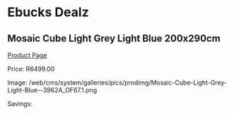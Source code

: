 
# Ebucks Dealz
## Mosaic Cube Light Grey Light Blue 200x290cm
[Product Page](https://www.ebucks.com/web/shop/productSelected.do?prodId=1210530728&catId=1209942441)

Price: R6499.00

Image: /web/cms/system/galleries/pics/prodimg/Mosaic-Cube-Light-Grey-Light-Blue--3962A_OF67.1.png

Savings: 


	
